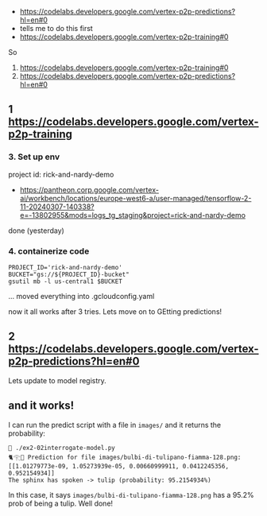 
* https://codelabs.developers.google.com/vertex-p2p-predictions?hl=en#0
* tells me to do this first
* https://codelabs.developers.google.com/vertex-p2p-training#0


So

1. https://codelabs.developers.google.com/vertex-p2p-training#0
2. https://codelabs.developers.google.com/vertex-p2p-predictions?hl=en#0


## 1 https://codelabs.developers.google.com/vertex-p2p-training

### 3. Set up env

project id: rick-and-nardy-demo
* https://pantheon.corp.google.com/vertex-ai/workbench/locations/europe-west6-a/user-managed/tensorflow-2-11-20240307-140338?e=-13802955&mods=logs_tg_staging&project=rick-and-nardy-demo

done (yesterday)

### 4. containerize code

```
PROJECT_ID='rick-and-nardy-demo'
BUCKET="gs://${PROJECT_ID}-bucket"
gsutil mb -l us-central1 $BUCKET
```

... moved everything into .gcloudconfig.yaml

now it all works after 3 tries. Lets move on to GEtting predictions!

## 2 https://codelabs.developers.google.com/vertex-p2p-predictions?hl=en#0

Lets update to model registry.



## and it works!

I can run the predict script with a file in `images/` and it returns the probability:

```
🐼 ./ex2-02interrogate-model.py
🐈𓂀🦁 Prediction for file images/bulbi-di-tulipano-fiamma-128.png: [[1.01279773e-09, 1.05273939e-05, 0.00660999911, 0.0412245356, 0.952154934]]
The sphinx has spoken -> tulip (probability: 95.2154934%)
```

In this case, it says `images/bulbi-di-tulipano-fiamma-128.png` has a 95.2% prob of being a tulip. Well done!
